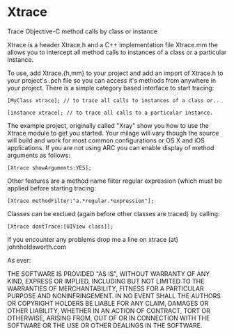 Xtrace
======

Trace Objective-C method calls by class or instance

Xtrace is a header Xtrace.h and a C++ implementation file Xtrace.mm the allows
you to intercept all method calls to instances of a class or a particular instance.

To use, add Xtrace.{h,mm} to your project and add an import of Xtrace.h to your
project's .pch file so you can access it's methods from anywhere in your project.
There is a simple category based interface to start tracing:

	[MyClass xtrace]; // to trace all calls to instances of a class or..
	
	[instance xtrace]; // to trace all calls to a particular instance.
	
The example project, originally called "Xray" show you how to use the Xtrace module
to get you started. Your milage will vary though the source will build and work for 
most common configurations or OS X and iOS applications. If you are not using ARC
you can enable display of method arguments as follows:

	[Xtrace showArguments:YES];
	
Other features are a method name filter regular expression (which must be applied
before starting tracing:

	[Xtrace methodFilter:"a.*regular.*expression"];
	
Classes can be exclued (again before other classes are traced) by calling:

	[Xtrace dontTrace:[UIView class]];

If you encounter any problems drop me a line on xtrace (at) johnholdsworth.com

As ever:

THE SOFTWARE IS PROVIDED "AS IS", WITHOUT WARRANTY OF ANY KIND, EXPRESS OR IMPLIED, 
INCLUDING BUT NOT LIMITED TO THE WARRANTIES OF MERCHANTABILITY, FITNESS FOR A PARTICULAR 
PURPOSE AND NONINFRINGEMENT. IN NO EVENT SHALL THE AUTHORS OR COPYRIGHT HOLDERS BE LIABLE 
FOR ANY CLAIM, DAMAGES OR OTHER LIABILITY, WHETHER IN AN ACTION OF CONTRACT, TORT OR OTHERWISE, 
ARISING FROM, OUT OF OR IN CONNECTION WITH THE SOFTWARE OR THE USE OR OTHER DEALINGS IN THE SOFTWARE.
